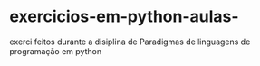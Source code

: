 # exercicios-em-python-aulas-
exerci  feitos durante a disiplina de  Paradigmas de linguagens de programação em python
